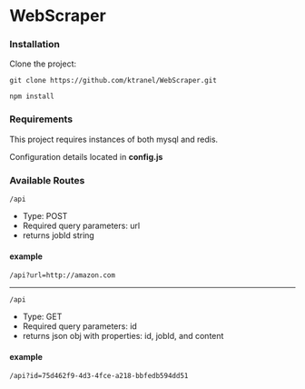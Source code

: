# WebScraper

### Installation
Clone the project:

`git clone https://github.com/ktranel/WebScraper.git`


`npm install`

### Requirements
This project requires instances of both mysql and redis.

Configuration details located in **config.js**

### Available Routes
`/api`
- Type: POST
- Required query parameters: url
- returns jobId string

#### example
`/api?url=http://amazon.com`

--------------------------------------------------------------------------------

`/api`
- Type: GET
- Required query parameters: id
- returns json obj with properties: id, jobId, and content

#### example
`/api?id=75d462f9-4d3-4fce-a218-bbfedb594dd51`
